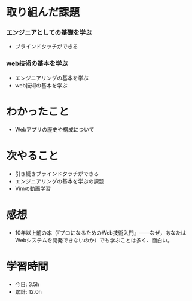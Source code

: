 # 取り組んだ課題
### エンジニアとしての基礎を学ぶ
* ブラインドタッチができる
### web技術の基本を学ぶ
* エンジニアリングの基本を学ぶ
* web技術の基本を学ぶ
# わかったこと
* Webアプリの歴史や構成について
# 次やること
* 引き続きブラインドタッチができる
* エンジニアリングの基本を学ぶの課題
* Vimの動画学習
# 感想
* 10年以上前の本（『プロになるためのWeb技術入門』――なぜ，あなたはWebシステムを開発できないのか）でも学ぶことは多く、面白い。
# 学習時間
* 今日: 3.5h
* 累計: 12.0h
